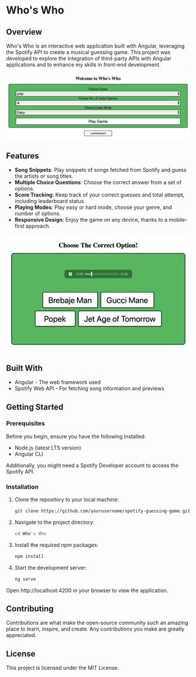 # Who's Who

## Overview

Who's Who is an interactive web application built with Angular, leveraging the Spotify API to create a musical guessing game. This project was developed to explore the integration of third-party APIs with Angular applications and to enhance my skills in front-end development.

![Project Overview](images/overview.png)

## Features

- **Song Snippets**: Play snippets of songs fetched from Spotify and guess the artists or song titles.
- **Multiple Choice Questions**: Choose the correct answer from a set of options.
- **Score Tracking**: Keep track of your correct guesses and total attempt, including leaderboard status.
- **Playing Modes**: Play easy or hard mode, choose your genre, and number of options.
- **Responsive Design**: Enjoy the game on any device, thanks to a mobile-first approach.

![Game Interface](images/game-interface.png)

## Built With

- Angular - The web framework used
- Spotify Web API - For fetching song information and previews

## Getting Started

### Prerequisites

Before you begin, ensure you have the following installed:

- Node.js (latest LTS version)
- Angular CLI

Additionally, you might need a Spotify Developer account to access the Spotify API.

### Installation

1. Clone the repository to your local machine:

   ```bash
   git clone https://github.com/yourusername/spotify-guessing-game.git
   ```

2. Navigate to the project directory:

   ```bash
   cd Who's Who
   ```

3. Install the required npm packages:

   ```bash
   npm install
   ```

4. Start the development server:
   ```bash
   ng serve
   ```

Open http://localhost:4200 in your browser to view the application.

## Contributing

Contributions are what make the open-source community such an amazing place to learn, inspire, and create. Any contributions you make are greatly appreciated.

## License

This project is licensed under the MIT License.
